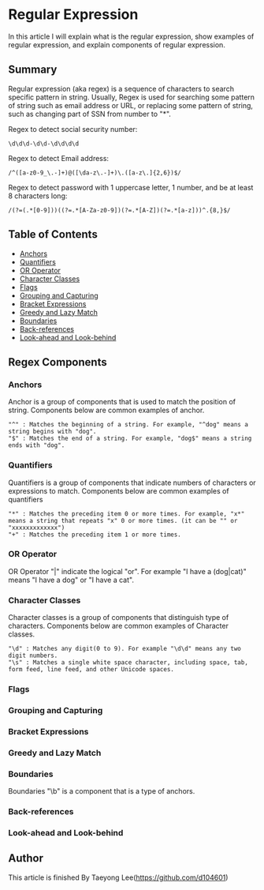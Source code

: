 # Regular Expression
In this article I will explain what is the regular expression, show examples of regular expression, and explain components of regular expression.

## Summary
Regular expression (aka regex) is a sequence of characters to search specific pattern in string. Usually, Regex is used for searching some pattern of string such as email address or URL, or replacing some pattern of string, such as changing part of SSN from number to "*".

Regex to detect social security number:
```
\d\d\d-\d\d-\d\d\d\d
```

Regex to detect Email address:
```
/^([a-z0-9_\.-]+)@([\da-z\.-]+)\.([a-z\.]{2,6})$/
```

Regex to detect password with 1 uppercase letter, 1 number, and be at least 8 characters long: 
```
/(?=(.*[0-9]))((?=.*[A-Za-z0-9])(?=.*[A-Z])(?=.*[a-z]))^.{8,}$/
```

## Table of Contents

- [Anchors](#Anchors)
- [Quantifiers](#Quantifiers)
- [OR Operator](#OR-Operator)
- [Character Classes](#Character-Classes)
- [Flags](#Flags)
- [Grouping and Capturing](#Grouping-and-Capturing)
- [Bracket Expressions](#Bracket-Expressions)
- [Greedy and Lazy Match](#Greedy-and-Lazy-Match)
- [Boundaries](#Boundaries)
- [Back-references](#Back-References)
- [Look-ahead and Look-behind](#look-ahead-and-look-behind)

## Regex Components

### Anchors
Anchor is a group of components that is used to match the position of string. Components below are common examples of anchor.
```
"^" : Matches the beginning of a string. For example, "^dog" means a string begins with "dog".
"$" : Matches the end of a string. For example, "dog$" means a string ends with "dog". 
``` 

### Quantifiers
Quantifiers is a group of components that indicate numbers of characters or expressions to match. Components below are common examples of quantifiers
```
"*" : Matches the preceding item 0 or more times. For example, "x*" means a string that repeats "x" 0 or more times. (it can be "" or "xxxxxxxxxxxxx")
"+" : Matches the preceding item 1 or more times.
```

### OR Operator
OR Operator "|" indicate the logical "or". For example "I have a (dog|cat)" means "I have a dog" or "I have a cat". 

### Character Classes
Character classes is a group of components that distinguish type of characters. Components below are common examples of Character classes.
```
"\d" : Matches any digit(0 to 9). For example "\d\d" means any two digit numbers.
"\s" : Matches a single white space character, including space, tab, form feed, line feed, and other Unicode spaces. 
```

### Flags

### Grouping and Capturing

### Bracket Expressions

### Greedy and Lazy Match

### Boundaries
Boundaries "\b" is a component that is a type of anchors. 

### Back-references

### Look-ahead and Look-behind

## Author
This article is finished By Taeyong Lee(https://github.com/d104601)